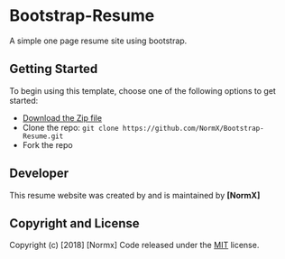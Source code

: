 # Bootstrap-Resume

A simple one page resume site using bootstrap.

## Getting Started

To begin using this template, choose one of the following options to get started:
* [Download the Zip file](https://github.com/NormX/Bootstrap-Resume/archive/master.zip)
* Clone the repo: `git clone https://github.com/NormX/Bootstrap-Resume.git`
* Fork the repo

## Developer

This resume website was created by and is maintained by **[NormX]**

## Copyright and License

Copyright (c) [2018] [Normx]
Code released under the [MIT](https://github.com/NormX/Bootstrap-Resume/blob/master/LICENSE) license.
